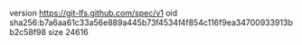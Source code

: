 version https://git-lfs.github.com/spec/v1
oid sha256:b7a6aa61c33a56e889a445b73f4534f4f854c116f9ea34700933913bb2c58f98
size 24616
